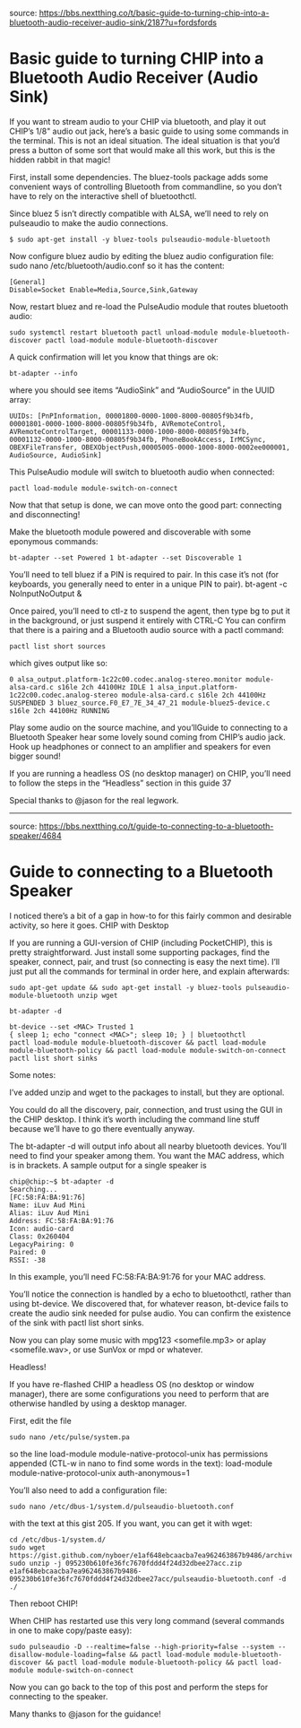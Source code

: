 source: https://bbs.nextthing.co/t/basic-guide-to-turning-chip-into-a-bluetooth-audio-receiver-audio-sink/2187?u=fordsfords# Basic guide to turning CHIP into a Bluetooth Audio Receiver (Audio Sink)If you want to stream audio to your CHIP via bluetooth, and play it out CHIP’s 1/8" audio out jack, here’s a basic guide to using some commands in the terminal. This is not an ideal situation. The ideal situation is that you’d press a button of some sort that would make all this work, but this is the hidden rabbit in that magic!First, install some dependencies. The bluez-tools package adds some convenient ways of controlling Bluetooth from commandline, so you don’t have to rely on the interactive shell of bluetoothctl.
Since bluez 5 isn’t directly compatible with ALSA, we’ll need to rely on pulseaudio to make the audio connections.	$ sudo apt-get install -y bluez-tools pulseaudio-module-bluetoothNow configure bluez audio by editing the bluez audio configuration file:	sudo nano /etc/bluetooth/audio.confso it has the content:	[General] 
	Disable=Socket Enable=Media,Source,Sink,GatewayNow, restart bluez and re-load the PulseAudio module that routes bluetooth audio:
	sudo systemctl restart bluetooth pactl unload-module module-bluetooth-discover pactl load-module module-bluetooth-discoverA quick confirmation will let you know that things are ok:	bt-adapter --info

where you should see items “AudioSink” and “AudioSource” in the UUID array:
	UUIDs: [PnPInformation, 00001800-0000-1000-8000-00805f9b34fb, 	00001801-0000-1000-8000-00805f9b34fb, AVRemoteControl, 	AVRemoteControlTarget, 00001133-0000-1000-8000-00805f9b34fb, 	00001132-0000-1000-8000-00805f9b34fb, PhoneBookAccess, IrMCSync, 	OBEXFileTransfer, OBEXObjectPush,00005005-0000-1000-8000-0002ee000001, AudioSource, AudioSink]This PulseAudio module will switch to bluetooth audio when connected:	pactl load-module module-switch-on-connectNow that that setup is done, we can move onto the good part: connecting and disconnecting! 

Make the bluetooth module powered and discoverable with some eponymous commands:
	bt-adapter --set Powered 1 bt-adapter --set Discoverable 1You’ll need to tell bluez if a PIN is required to pair. In this case it’s not (for keyboards, you generally need to enter in a unique PIN to pair).	bt-agent -c NoInputNoOutput &
	Once paired, you’ll need to ctl-z to suspend the agent, then type bg to put it in the background, or just suspend it entirely with CTRL-CYou can confirm that there is a pairing and a Bluetooth audio source with a pactl command:
	pactl list short sources
	which gives output like so:
	0 alsa_output.platform-1c22c00.codec.analog-stereo.monitor module-alsa-card.c s16le 2ch 44100Hz IDLE 1 alsa_input.platform-1c22c00.codec.analog-stereo module-alsa-card.c s16le 2ch 44100Hz SUSPENDED 3 bluez_source.F0_E7_7E_34_47_21 module-bluez5-device.c s16le 2ch 44100Hz RUNNING
	Play some audio on the source machine, and you’llGuide to connecting to a Bluetooth Speaker hear some lovely sound coming from CHIP’s audio jack. Hook up headphones or connect to an amplifier and speakers for even bigger sound!If you are running a headless OS (no desktop manager) on CHIP, you’ll need to follow the steps in the “Headless” section in this guide 37Special thanks to @jason for the real legwork.***source: https://bbs.nextthing.co/t/guide-to-connecting-to-a-bluetooth-speaker/4684# Guide to connecting to a Bluetooth SpeakerI noticed there’s a bit of a gap in how-to for this fairly common and desirable activity, so here it goes.CHIP with DesktopIf you are running a GUI-version of CHIP (including PocketCHIP), this is pretty straightforward. Just install some supporting packages, find the speaker, connect, pair, and trust (so connecting is easy the next time). I’ll just put all the commands for terminal in order here, and explain afterwards:	sudo apt-get update && sudo apt-get install -y bluez-tools pulseaudio-module-bluetooth unzip wget	bt-adapter -d	bt-device --set <MAC> Trusted 1	{ sleep 1; echo "connect <MAC>"; sleep 10; } | bluetoothctl	pactl load-module module-bluetooth-discover && pactl load-module 	module-bluetooth-policy && pactl load-module module-switch-on-connect	pactl list short sinksSome notes:I’ve added unzip and wget to the packages to install, but they are optional.You could do all the discovery, pair, connection, and trust using the GUI in the CHIP desktop. I think it’s worth including the command line stuff because we’ll have to go there eventually anyway.The bt-adapter -d will output info about all nearby bluetooth devices. You’ll need to find your speaker among them. You want the MAC address, which is in brackets. A sample output for a single speaker is	chip@chip:~$ bt-adapter -d	Searching...	[FC:58:FA:BA:91:76]  	Name: iLuv Aud Mini  	Alias: iLuv Aud Mini  	Address: FC:58:FA:BA:91:76  	Icon: audio-card 	Class: 0x260404  	LegacyPairing: 0  	Paired: 0  	RSSI: -38In this example, you’ll need FC:58:FA:BA:91:76 for your MAC address.You’ll notice the connection is handled by a echo to bluetoothctl, rather than using bt-device. We discovered that, for whatever reason, bt-device fails to create the audio sink needed for pulse audio. You can confirm the existence of the sink with pactl list short sinks.Now you can play some music with mpg123 <somefile.mp3> or aplay <somefile.wav>, or use SunVox or mpd or whatever.Headless!If you have re-flashed CHIP a headless OS (no desktop or window manager), there are some configurations you need to perform that are otherwise handled by using a desktop manager.First, edit the file	sudo nano /etc/pulse/system.paso the line load-module module-native-protocol-unix has permissions appended (CTL-w in nano to find some words in the text):	load-module module-native-protocol-unix auth-anonymous=1
	You’ll also need to add a configuration file:	sudo nano /etc/dbus-1/system.d/pulseaudio-bluetooth.confwith the text at this gist 205. If you want, you can get it with wget:	cd /etc/dbus-1/system.d/	sudo wget https://gist.github.com/nyboer/e1af648ebcaacba7ea962463867b9486/archive/095230b610fe36fc7670fddd4f24d32dbee27acc.zip	sudo unzip -j 095230b610fe36fc7670fddd4f24d32dbee27acc.zip e1af648ebcaacba7ea962463867b9486-095230b610fe36fc7670fddd4f24d32dbee27acc/pulseaudio-bluetooth.conf -d ./Then reboot CHIP!When CHIP has restarted use this very long command (several commands in one to make copy/paste easy):	sudo pulseaudio -D --realtime=false --high-priority=false --system --disallow-module-loading=false && pactl load-module module-bluetooth-discover && pactl load-module module-bluetooth-policy && pactl load-module module-switch-on-connectNow you can go back to the top of this post and perform the steps for connecting to the speaker.Many thanks to @jason for the guidance!
